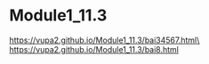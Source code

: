 # Module1_11.3
https://vupa2.github.io/Module1_11.3/bai34567.html\
https://vupa2.github.io/Module1_11.3/bai8.html
